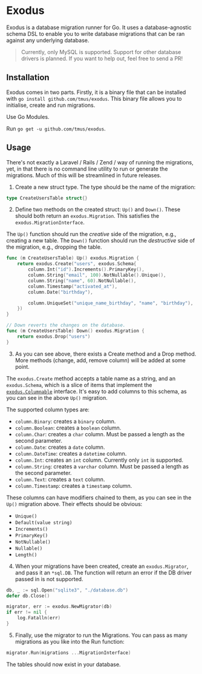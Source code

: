 # Exodus

Exodus is a database migration runner for Go. It uses a database-agnostic schema
DSL to enable you to write database migrations that can be ran against any
underlying database.

> Currently, only MySQL is supported. Support for other database drivers is
> planned. If you want to help out, feel free to send a PR!

## Installation

Exodus comes in two parts. Firstly, it is a binary file that can be installed
with `go install github.com/tmus/exodus`. This binary file allows you to
initialise, create and run migrations.

Use Go Modules.

Run `go get -u github.com/tmus/exodus`.

## Usage

There's not exactly a Laravel / Rails / Zend / <Framework> way of running the
migrations, yet, in that there is no command line utility to run or generate the
migrations. Much of this will be streamlined in future releases.

1. Create a new struct type. The type should be the name of the migration:

```go
type CreateUsersTable struct{}
```

2. Define two methods on the created struct: `Up()` and `Down()`. These should
   both return an `exodus.Migration`. This satisfies the
   `exodus.MigrationInterface`.

The `Up()` function should run the _creative_ side of the migration, e.g.,
creating a new table. The `Down()` function should run the _destructive_ side of
the migration, e.g., dropping the table.

```go
func (m CreateUsersTable) Up() exodus.Migration {
	return exodus.Create("users", exodus.Schema{
		column.Int("id").Increments().PrimaryKey(),
		column.String("email", 100).NotNullable().Unique(),
		column.String("name", 60).NotNullable(),
		column.Timestamp("activated_at"),
		column.Date("birthday"),

		column.UniqueSet("unique_name_birthday", "name", "birthday"),
	})
}

// Down reverts the changes on the database.
func (m CreateUsersTable) Down() exodus.Migration {
	return exodus.Drop("users")
}
```

3. As you can see above, there exists a Create method and a Drop method. More
   methods (change, add, remove column) will be added at some point.

The `exodus.Create` method accepts a table name as a string, and an
`exodus.Schema`, which is a slice of items that implement the
[`exodus.Columnable`](column/Column.go) interface. It's easy to add columns to
this schema, as you can see in the above `Up()` migration.

The supported column types are:

- `column.Binary`: creates a `binary` column.
- `column.Boolean`: creates a `boolean` column.
- `column.Char`: creates a `char` column. Must be passed a length as the second
  parameter.
- `column.Date`: creates a `date` column.
- `column.DateTime`: creates a `datetime` column.
- `column.Int`: creates an `int` column. Currently only `int` is supported.
- `column.String`: creates a `varchar` column. Must be passed a length as the
  second parameter.
- `column.Text`: creates a `text` column.
- `column.Timestamp`: creates a `timestamp` column.

These columns can have modifiers chained to them, as you can see in the `Up()`
migration above. Their effects should be obvious:

- `Unique()`
- `Default(value string)`
- `Increments()`
- `PrimaryKey()`
- `NotNullable()`
- `Nullable()`
- `Length()`

4. When your migrations have been created, create an `exodus.Migrator`, and pass
   it an `*sql.DB`. The function will return an error if the DB driver passed in
   is not supported.

```go
db, _ := sql.Open("sqlite3", "./database.db")
defer db.Close()

migrator, err := exodus.NewMigrator(db)
if err != nil {
    log.Fatalln(err)
}
```

5. Finally, use the migrator to run the Migrations. You can pass as many
   migrations as you like into the Run function:

```go
migrator.Run(migrations ...MigrationInterface)
```

The tables should now exist in your database.
